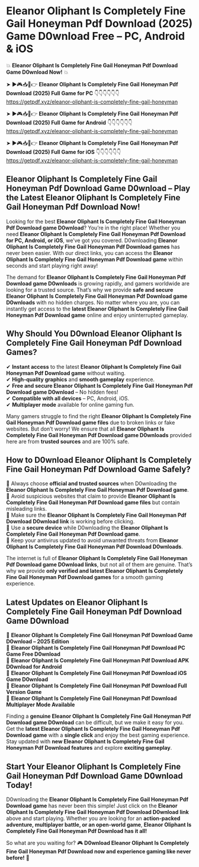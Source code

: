 # Eleanor Oliphant Is Completely Fine Gail Honeyman Pdf Download (2025) Game D0wnload Free – PC, Android & iOS

💥 **Eleanor Oliphant Is Completely Fine Gail Honeyman Pdf Download Game D0wnload Now!** 💥  

➤ ►🎮📥📱👉 **Eleanor Oliphant Is Completely Fine Gail Honeyman Pdf Download (2025) Full Game for PC** 👇👇👇👇👇👇  
https://getpdf.xyz/eleanor-oliphant-is-completely-fine-gail-honeyman  

➤ ►🎮📥📱👉 **Eleanor Oliphant Is Completely Fine Gail Honeyman Pdf Download (2025) Full Game for Android** 👇👇👇👇👇👇  
https://getpdf.xyz/eleanor-oliphant-is-completely-fine-gail-honeyman  

➤ ►🎮📥📱👉 **Eleanor Oliphant Is Completely Fine Gail Honeyman Pdf Download (2025) Full Game for iOS** 👇👇👇👇👇👇  
https://getpdf.xyz/eleanor-oliphant-is-completely-fine-gail-honeyman  

## Eleanor Oliphant Is Completely Fine Gail Honeyman Pdf Download Game D0wnload – Play the Latest Eleanor Oliphant Is Completely Fine Gail Honeyman Pdf Download Now!

Looking for the best **Eleanor Oliphant Is Completely Fine Gail Honeyman Pdf Download game D0wnload**? You’re in the right place! Whether you need **Eleanor Oliphant Is Completely Fine Gail Honeyman Pdf Download for PC, Android, or iOS**, we’ve got you covered. D0wnloading **Eleanor Oliphant Is Completely Fine Gail Honeyman Pdf Download games** has never been easier. With our direct links, you can access the **Eleanor Oliphant Is Completely Fine Gail Honeyman Pdf Download game** within seconds and start playing right away!  

The demand for **Eleanor Oliphant Is Completely Fine Gail Honeyman Pdf Download game D0wnloads** is growing rapidly, and gamers worldwide are looking for a trusted source. That’s why we provide **safe and secure Eleanor Oliphant Is Completely Fine Gail Honeyman Pdf Download game D0wnloads** with no hidden charges. No matter where you are, you can instantly get access to the **latest Eleanor Oliphant Is Completely Fine Gail Honeyman Pdf Download game** online and enjoy uninterrupted gameplay.  

## **Why Should You D0wnload Eleanor Oliphant Is Completely Fine Gail Honeyman Pdf Download Games?**  

✔ **Instant access** to the latest **Eleanor Oliphant Is Completely Fine Gail Honeyman Pdf Download game** without waiting.  
✔ **High-quality graphics** and **smooth gameplay** experience.  
✔ **Free and secure Eleanor Oliphant Is Completely Fine Gail Honeyman Pdf Download game D0wnload** – No hidden fees!  
✔ **Compatible with all devices** – PC, Android, iOS.  
✔ **Multiplayer mode** available for online gaming fun.  

Many gamers struggle to find the right **Eleanor Oliphant Is Completely Fine Gail Honeyman Pdf Download game files** due to broken links or fake websites. But don’t worry! We ensure that all **Eleanor Oliphant Is Completely Fine Gail Honeyman Pdf Download game D0wnloads** provided here are from **trusted sources** and are 100% safe.  

## **How to D0wnload Eleanor Oliphant Is Completely Fine Gail Honeyman Pdf Download Game Safely?**  

📌 Always choose **official and trusted sources** when D0wnloading the **Eleanor Oliphant Is Completely Fine Gail Honeyman Pdf Download game**.  
📌 Avoid suspicious websites that claim to provide **Eleanor Oliphant Is Completely Fine Gail Honeyman Pdf Download game files** but contain misleading links.  
📌 Make sure the **Eleanor Oliphant Is Completely Fine Gail Honeyman Pdf Download D0wnload link** is working before clicking.  
📌 Use a **secure device** while D0wnloading the **Eleanor Oliphant Is Completely Fine Gail Honeyman Pdf Download game**.  
📌 Keep your antivirus updated to avoid unwanted threats from **Eleanor Oliphant Is Completely Fine Gail Honeyman Pdf Download D0wnloads**.  

The internet is full of **Eleanor Oliphant Is Completely Fine Gail Honeyman Pdf Download game D0wnload links**, but not all of them are genuine. That’s why we provide **only verified and latest Eleanor Oliphant Is Completely Fine Gail Honeyman Pdf Download games** for a smooth gaming experience.  

## **Latest Updates on Eleanor Oliphant Is Completely Fine Gail Honeyman Pdf Download Game D0wnload**  

🔹 **Eleanor Oliphant Is Completely Fine Gail Honeyman Pdf Download Game D0wnload – 2025 Edition**  
🔹 **Eleanor Oliphant Is Completely Fine Gail Honeyman Pdf Download PC Game Free D0wnload**  
🔹 **Eleanor Oliphant Is Completely Fine Gail Honeyman Pdf Download APK D0wnload for Android**  
🔹 **Eleanor Oliphant Is Completely Fine Gail Honeyman Pdf Download iOS Game D0wnload**  
🔹 **Eleanor Oliphant Is Completely Fine Gail Honeyman Pdf Download Full Version Game**  
🔹 **Eleanor Oliphant Is Completely Fine Gail Honeyman Pdf Download Multiplayer Mode Available**  

Finding a **genuine Eleanor Oliphant Is Completely Fine Gail Honeyman Pdf Download game D0wnload** can be difficult, but we make it easy for you. Get the **latest Eleanor Oliphant Is Completely Fine Gail Honeyman Pdf Download game** with a **single click** and enjoy the best gaming experience. Stay updated with **new Eleanor Oliphant Is Completely Fine Gail Honeyman Pdf Download features** and explore **exciting gameplay**.  

## **Start Your Eleanor Oliphant Is Completely Fine Gail Honeyman Pdf Download Game D0wnload Today!**  

D0wnloading the **Eleanor Oliphant Is Completely Fine Gail Honeyman Pdf Download game** has never been this simple! Just click on the **Eleanor Oliphant Is Completely Fine Gail Honeyman Pdf Download D0wnload link** above and start playing. Whether you are looking for an **action-packed adventure, multiplayer battle, or an open-world game**, **Eleanor Oliphant Is Completely Fine Gail Honeyman Pdf Download has it all!**  

So what are you waiting for? 🎮 **D0wnload Eleanor Oliphant Is Completely Fine Gail Honeyman Pdf Download now and experience gaming like never before!** 🚀  